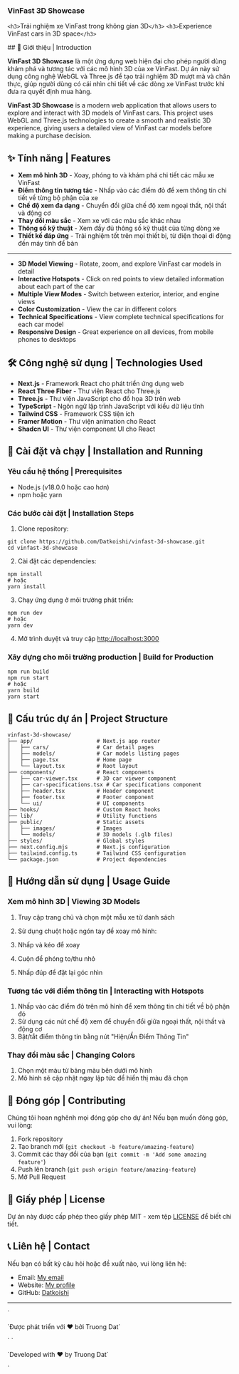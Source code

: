### VinFast 3D Showcase

<div>

`<h3>`Trải nghiệm xe VinFast trong không gian 3D`</h3>`
`<h3>`Experience VinFast cars in 3D space`</h3>`

</div>## 📝 Giới thiệu | Introduction

**VinFast 3D Showcase** là một ứng dụng web hiện đại cho phép người dùng khám phá và tương tác với các mô hình 3D của xe VinFast. Dự án này sử dụng công nghệ WebGL và Three.js để tạo trải nghiệm 3D mượt mà và chân thực, giúp người dùng có cái nhìn chi tiết về các dòng xe VinFast trước khi đưa ra quyết định mua hàng.

**VinFast 3D Showcase** is a modern web application that allows users to explore and interact with 3D models of VinFast cars. This project uses WebGL and Three.js technologies to create a smooth and realistic 3D experience, giving users a detailed view of VinFast car models before making a purchase decision.

## ✨ Tính năng | Features

- **Xem mô hình 3D** - Xoay, phóng to và khám phá chi tiết các mẫu xe VinFast
- **Điểm thông tin tương tác** - Nhấp vào các điểm đỏ để xem thông tin chi tiết về từng bộ phận của xe
- **Chế độ xem đa dạng** - Chuyển đổi giữa chế độ xem ngoại thất, nội thất và động cơ
- **Thay đổi màu sắc** - Xem xe với các màu sắc khác nhau
- **Thông số kỹ thuật** - Xem đầy đủ thông số kỹ thuật của từng dòng xe
- **Thiết kế đáp ứng** - Trải nghiệm tốt trên mọi thiết bị, từ điện thoại di động đến máy tính để bàn


---

- **3D Model Viewing** - Rotate, zoom, and explore VinFast car models in detail
- **Interactive Hotspots** - Click on red points to view detailed information about each part of the car
- **Multiple View Modes** - Switch between exterior, interior, and engine views
- **Color Customization** - View the car in different colors
- **Technical Specifications** - View complete technical specifications for each car model
- **Responsive Design** - Great experience on all devices, from mobile phones to desktops


## 🛠️ Công nghệ sử dụng | Technologies Used

- **Next.js** - Framework React cho phát triển ứng dụng web
- **React Three Fiber** - Thư viện React cho Three.js
- **Three.js** - Thư viện JavaScript cho đồ họa 3D trên web
- **TypeScript** - Ngôn ngữ lập trình JavaScript với kiểu dữ liệu tĩnh
- **Tailwind CSS** - Framework CSS tiện ích
- **Framer Motion** - Thư viện animation cho React
- **Shadcn UI** - Thư viện component UI cho React


## 🚀 Cài đặt và chạy | Installation and Running

### Yêu cầu hệ thống | Prerequisites

- Node.js (v18.0.0 hoặc cao hơn)
- npm hoặc yarn


### Các bước cài đặt | Installation Steps

1. Clone repository:


```shellscript
git clone https://github.com/Datkoishi/vinfast-3d-showcase.git
cd vinfast-3d-showcase
```

2. Cài đặt các dependencies:


```shellscript
npm install
# hoặc
yarn install
```

3. Chạy ứng dụng ở môi trường phát triển:


```shellscript
npm run dev
# hoặc
yarn dev
```

4. Mở trình duyệt và truy cập [http://localhost:3000](http://localhost:3000)


### Xây dựng cho môi trường production | Build for Production

```shellscript
npm run build
npm run start
# hoặc
yarn build
yarn start
```

## 📁 Cấu trúc dự án | Project Structure

```plaintext
vinfast-3d-showcase/
├── app/                    # Next.js app router
│   ├── cars/               # Car detail pages
│   ├── models/             # Car models listing pages
│   ├── page.tsx            # Home page
│   └── layout.tsx          # Root layout
├── components/             # React components
│   ├── car-viewer.tsx      # 3D car viewer component
│   ├── car-specifications.tsx # Car specifications component
│   ├── header.tsx          # Header component
│   ├── footer.tsx          # Footer component
│   └── ui/                 # UI components
├── hooks/                  # Custom React hooks
├── lib/                    # Utility functions
├── public/                 # Static assets
│   ├── images/             # Images
│   └── models/             # 3D models (.glb files)
├── styles/                 # Global styles
├── next.config.mjs         # Next.js configuration
├── tailwind.config.ts      # Tailwind CSS configuration
└── package.json            # Project dependencies
```

## 📖 Hướng dẫn sử dụng | Usage Guide

### Xem mô hình 3D | Viewing 3D Models

1. Truy cập trang chủ và chọn một mẫu xe từ danh sách
2. Sử dụng chuột hoặc ngón tay để xoay mô hình:

1. Nhấp và kéo để xoay
2. Cuộn để phóng to/thu nhỏ
3. Nhấp đúp để đặt lại góc nhìn





### Tương tác với điểm thông tin | Interacting with Hotspots

1. Nhấp vào các điểm đỏ trên mô hình để xem thông tin chi tiết về bộ phận đó
2. Sử dụng các nút chế độ xem để chuyển đổi giữa ngoại thất, nội thất và động cơ
3. Bật/tắt điểm thông tin bằng nút "Hiện/Ẩn Điểm Thông Tin"


### Thay đổi màu sắc | Changing Colors

1. Chọn một màu từ bảng màu bên dưới mô hình
2. Mô hình sẽ cập nhật ngay lập tức để hiển thị màu đã chọn


## 🤝 Đóng góp | Contributing

Chúng tôi hoan nghênh mọi đóng góp cho dự án! Nếu bạn muốn đóng góp, vui lòng:

1. Fork repository
2. Tạo branch mới (`git checkout -b feature/amazing-feature`)
3. Commit các thay đổi của bạn (`git commit -m 'Add some amazing feature'`)
4. Push lên branch (`git push origin feature/amazing-feature`)
5. Mở Pull Request


## 📄 Giấy phép | License

Dự án này được cấp phép theo giấy phép MIT - xem tệp [LICENSE](LICENSE) để biết chi tiết.

## 📞 Liên hệ | Contact

Nếu bạn có bất kỳ câu hỏi hoặc đề xuất nào, vui lòng liên hệ:

- Email: [My email](mailto:truongdinhdetrel@gmail.com)
- Website: [My profile](https://truongdat.glitch.me)
- GitHub: [Datkoishi](https://github.com/Datkoishi)


---

<div>`<p>`Được phát triển với ❤️ bởi Truong Dat`</p>`
`<p>`Developed with ❤️ by Truong Dat`</p>`

</div>
